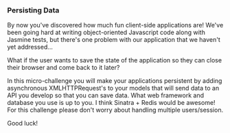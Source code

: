 ### Persisting Data

By now you've discovered how much fun client-side applications are! We've been going hard at writing object-oriented Javascript code along with Jasmine tests, but there's one problem with our application that we haven't yet addressed...

What if the user wants to save the state of the application so they can close their browser and come back to it later?

In this micro-challenge you will make your applications persistent by adding asynchronous XMLHTTPRequest's to your models that will send data to an API you develop so that you can save data. What web framework and database you use is up to you. I think Sinatra + Redis would be awesome! For this challenge please don't worry about handling multiple users/session.

Good luck!